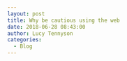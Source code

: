 ```yaml
---
layout: post
title: Why be cautious using the web
date: 2018-06-28 08:43:00
author: Lucy Tennyson
categories:
  - Blog
---
```

